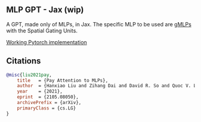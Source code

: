## MLP GPT - Jax (wip)

A GPT, made only of MLPs, in Jax. The specific MLP to be used are <a href="https://arxiv.org/abs/2105.08050">gMLPs</a> with the Spatial Gating Units.

<a href="https://github.com/lucidrains/g-mlp-gpt">Working Pytorch implementation</a>

## Citations

```bibtex
@misc{liu2021pay,
    title   = {Pay Attention to MLPs}, 
    author  = {Hanxiao Liu and Zihang Dai and David R. So and Quoc V. Le},
    year    = {2021},
    eprint  = {2105.08050},
    archivePrefix = {arXiv},
    primaryClass = {cs.LG}
}
```
